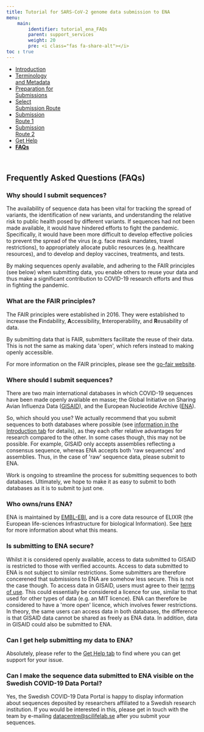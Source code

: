 ```yaml
---
title: Tutorial for SARS-CoV-2 genome data submission to ENA
menu:
    main:
        identifier: tutorial_ena_FAQs
        parent: support_services
        weight: 20
        pre: <i class="fas fa-share-alt"></i>
toc : true
---
```


<ul class="nav nav-tabs nav-justified">
  <li class="nav-item">
    <a class="nav-link" href="/support_services/tutorial_ena/tutorial_ena_intro">Introduction</a>
  </li>
  <li class="nav-item">
    <a class="nav-link" href="/support_services/tutorial_ena/tutorial_ena_terminology">Terminology<br>and Metadata</a>
  </li>
  <li class="nav-item">
    <a class="nav-link" href="/support_services/tutorial_ena/tutorial_ena_subprep">Preparation for<br>Submissions</a>
  </li>
  <li class="nav-item">
    <a class="nav-link" href="/support_services/tutorial_ena/tutorial_ena_selectsub">Select<br>Submission Route</a>
  </li>
  <li class="nav-item">
    <a class="nav-link" href="/support_services/tutorial_ena/tutorial_ena_subroute1">Submission<br>Route 1</a>
  </li>
  <li class="nav-item">
    <a class="nav-link" href="/support_services/tutorial_ena/tutorial_ena_subroute2">Submission<br>Route 2</a>
  </li>
  <li class="nav-item">
    <a class="nav-link" href="/support_services/tutorial_ena/tutorial_ena_contact">Get Help</a>
  </li>
  <li class="nav-item">
    <a class="nav-link active" href="#"><b>FAQs</b></a>
  </li>
</ul>

<br>

## <b>Frequently Asked Questions (FAQs)</b>

### Why should I submit sequences?

The availability of sequence data has been vital for tracking the spread of variants, the identification of new variants, and understanding the relative risk to public health posed by different variants. If sequences had not been made available, it would have hindered efforts to fight the pandemic. Specifically, it would have been more difficult to develop effective policies to prevent the spread of the virus (e.g. face mask mandates, travel restrictions), to appropriately allocate public resources (e.g. healthcare resources), and to develop and deploy vaccines, treatments, and tests.

By making sequences openly available, and adhering to the FAIR principles (see below) when submitting data, you enable others to reuse your data and thus make a significant contribution to COVID-19 research efforts and thus in fighting the pandemic.

### What are the FAIR principles?

The FAIR principles were established in 2016. They were established to increase the **F**indability, **A**ccessibility, **I**nteroperability, and **R**eusability of data.

By submitting data that is FAIR, submitters facilitate the reuse of their data. This is not the same as making data 'open', which refers instead to making openly accessible.

For more information on the FAIR principles, please see the [go-fair website](https://www.go-fair.org/fair-principles/).

### Where should I submit sequences?

There are two main international databases in which COVID-19 sequences have been made openly available en masse; the Global Initiative on Sharing Avian Influenza Data ([GISAID](https://www.gisaid.org)), and the European Nucleotide Archive ([ENA](https://www.ebi.ac.uk/ena/browser/home)).

So, which should you use? We actually recommend that you submit sequences to both databases where possible (see [information in the Introduction tab](/support_services/tutorial_ena/tutorial_ena_intro) for details), as they each offer relative advantages for research compared to the other. In some cases though, this may not be possible. For example, GISAID only accepts assemblies reflecting a consensus sequence, whereas ENA accepts both 'raw sequences' and assemblies. Thus, in the case of 'raw' sequence data, please submit to ENA.

Work is ongoing to streamline the process for submitting sequences to both databases. Ultimately, we hope to make it as easy to submit to both databases as it is to submit to just one.

### Who owns/runs ENA?

ENA is maintained by [EMBL-EBI](https://www.ebi.ac.uk/about), and is a core data resource of ELIXIR (the European life-sciences Infrastructure for biological Information). See [here](https://elixir-europe.org/platforms/data/core-data-resources) for more information about what this means.

### Is submitting to ENA secure?

Whilst it is considered openly available, access to data submitted to GISAID is restricted to those with verified accounts. Access to data submitted to ENA is not subject to similar restrictions. Some submitters are therefore concerened that submissions to ENA are somehow less secure. This is not the case though. To access data in GISAID, users must agree to their [terms of use](https://www.gisaid.org/registration/terms-of-use/). This could essentially be considered a licence for use, similar to that used for other types of data (e.g. an MIT licence). ENA can therefore be considered to have a 'more open' licence, which involves fewer restrictions. In theory, the same users can access data in both databases, the difference is that GISAID data cannot be shared as freely as ENA data. In addition, data in GISAID could also be submitted to ENA.

### Can I get help submitting my data to ENA?

Absolutely, please refer to the [Get Help tab](/support_services/tutorial_ena/tutorial_ena_contact) to find where you can get support for your issue.

### Can I make the sequence data submitted to ENA visible on the Swedish COVID-19 Data Portal?

Yes, the Swedish COVID-19 Data Portal is happy to display information about sequences deposited by researchers affiliated to a Swedish research institution. If you would be interested in this, please get in touch with the team by e-mailing [datacentre@scilifelab.se](mailto:datacentre@scilifelab.se) after you submit your sequences.
